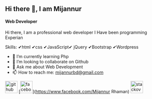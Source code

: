 ## Hi there 👋, I am Mijannur

#### Web Developer

Hi there, I am a professional web developer  I Have been programming Experian

Skills: ✔html ✔css ✔JavaScript✔ jQuery ✔Bootstrap ✔Wordpress 

- 🌱 I’m currently learning Php 
- 👯 I’m looking to collaborate on Github 
- 💬 Ask me about Web Development 
- 📫 How to reach me: mijannurbd@gmail.com 


[<img src='https://cdn.jsdelivr.net/npm/simple-icons@3.0.1/icons/github.svg' alt='github' height='40'>](https://github.com/Mijannurbd)  [<img src='https://cdn.jsdelivr.net/npm/simple-icons@3.0.1/icons/facebook.svg' alt='facebook' height='40'>](https://www.facebook.com/Mijannur Rhaman)  [<img src='https://cdn.jsdelivr.net/npm/simple-icons@3.0.1/icons/stackoverflow.svg' alt='stackoverflow' height='40'>](https://stackoverflow.com/users/mijannur)  


